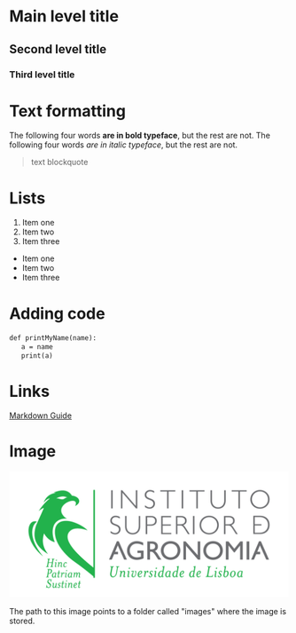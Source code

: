 
# Main level title

## Second level title

### Third level title

# Text formatting

The following four words **are in bold typeface**, but the rest are not.
The following four words *are in italic typeface*, but the rest are not.

> text blockquote

# Lists
1. Item one
2. Item two
3. Item three

- Item one
- Item two
- Item three

# Adding code
```
def printMyName(name):
   a = name
   print(a)
```

# Links

[Markdown Guide](https://www.markdownguide.org/)

# Image
![Logo do ISA](./images/LogoISA.png)

The path to this image points to a folder called "images" where the image is stored. 
